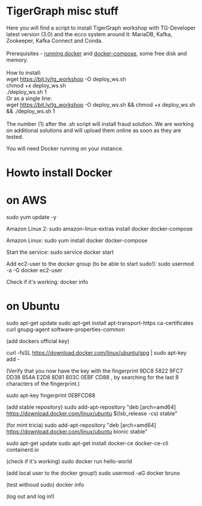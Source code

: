 # TigerGraph misc stuff

Here you will find a script to install TigerGraph workshop with TG-Developer latest version (3.0) and the ecco system around it: MariaDB, Kafka, Zookeeper, Kafka Connect and Conda.\
\
Prerequisites - [running docker](https://docs.docker.com/engine/install/) and [docker-compose](https://docs.docker.com/compose/install/), some free disk and memory.\
\
How to install:\
wget https://bit.ly/tg_workshop -O deploy_ws.sh\
chmod +x deploy_ws.sh\
./deploy_ws.sh 1
\
Or as a single line:\
wget https://bit.ly/tg_workshop -O deploy_ws.sh && chmod +x deploy_ws.sh && ./deploy_ws.sh 1\
\
The number (1) after the .sh script will install fraud solution. We are working on additional solutions and will upload them online as soon as they are tested.

You will need Docker running on your instance.

Howto install Docker 
========================
# on AWS

sudo yum update -y

Amazon Linux 2:
sudo amazon-linux-extras install docker docker-compose

Amazon Linux:
sudo yum install docker docker-compose

Start the service:
sudo service docker start


Add ec2-user to the docker group (to be able to start sudo!):
sudo usermod -a -G docker ec2-user

Check if it's working:
docker info

# on Ubuntu

sudo apt-get update
sudo apt-get install apt-transport-https ca-certificates curl gnupg-agent software-properties-common
 
(add dockers official key)

curl -fsSL https://download.docker.com/linux/ubuntu/gpg | sudo apt-key add -

(Verify that you now have the key with the fingerprint
9DC8 5822 9FC7 DD38 854A  E2D8 8D81 803C 0EBF CD88
, by searching for the
last 8 characters of the fingerprint.)

sudo apt-key fingerprint 0EBFCD88

(add stable repository)
sudo add-apt-repository "deb [arch=amd64] https://download.docker.com/linux/ubuntu $(lsb_release -cs)  stable"

(for mint tricia)
sudo add-apt-repository "deb [arch=amd64] https://download.docker.com/linux/ubuntu bionic  stable"

sudo apt-get update
sudo apt-get install docker-ce docker-ce-cli containerd.io

(check if it's working)
sudo docker run hello-world

(add local user to the docker group!)
sudo usermod -aG docker bruno

(test withoud sudo)
docker info

(log out and log in!)
